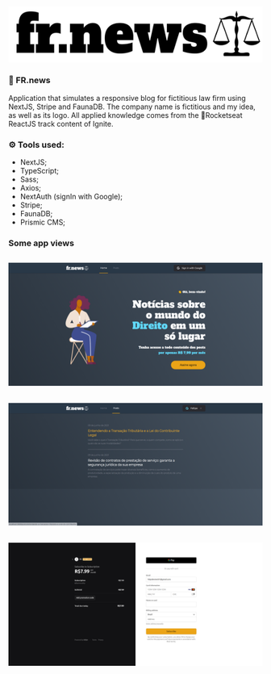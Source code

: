 <p align="center" style="color: #161A1D;" >
  <img src="assets/logo_black.png" alt="voo.la" />

</p>

### :newspaper: FR.news

Application that simulates a responsive blog for fictitious law firm using NextJS, Stripe and FaunaDB.
The company name is fictitious and my idea, as well as its logo.
All applied knowledge comes from the :rocket:Rocketseat ReactJS track content of Ignite.

### :gear: Tools used:

- NextJS;
- TypeScript;
- Sass;
- Axios;
- NextAuth (signIn with Google);
- Stripe;
- FaunaDB;
- Prismic CMS;

### Some app views

## ![](assets/webview_home.png)

## ![](assets/webview_posts.png)

## ![](assets/webview_payment.png)
